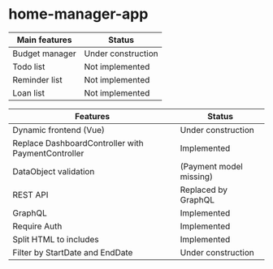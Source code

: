 # home-manager-app

| Main features | Status|
| ------ | ------ |
| Budget manager| Under construction|
| Todo list | Not implemented|
| Reminder list | Not implemented |
| Loan list| Not implemented |

| Features| Status|
| ------ | ------ |
| Dynamic frontend (Vue)| Under construction|
| Replace DashboardController with PaymentController | Implemented |
| DataObject validation | (Payment model missing) |
| REST API| Replaced by GraphQL |
| GraphQL | Implemented
| Require Auth | Implemented |
| Split HTML to includes | Implemented |
| Filter by StartDate and EndDate | Under construction
